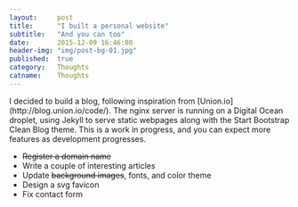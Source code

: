```yaml
---
layout:     post
title:      "I built a personal website"
subtitle:   "And you can too"
date:       2015-12-09 16:46:00
header-img: "img/post-bg-01.jpg"
published:  true
category:   Thoughts
catname:    Thoughts
---
```


<p>I decided to build a blog, following inspiration from [Union.io](http://blog.union.io/code/). The nginx server is running on a Digital Ocean droplet, using Jekyll to serve static webpages along with the Start Bootstrap Clean Blog theme. This is a work in progress, and you can expect more features as development progresses.</p>

<ul>
  <li><s>Register a domain name</s></li>
  <li>Write a couple of interesting articles</li>
  <li>Update <s>background images</s>, fonts, and color theme</li>
  <li>Design a svg favicon</li>
  <li>Fix contact form</li>
</ul>
